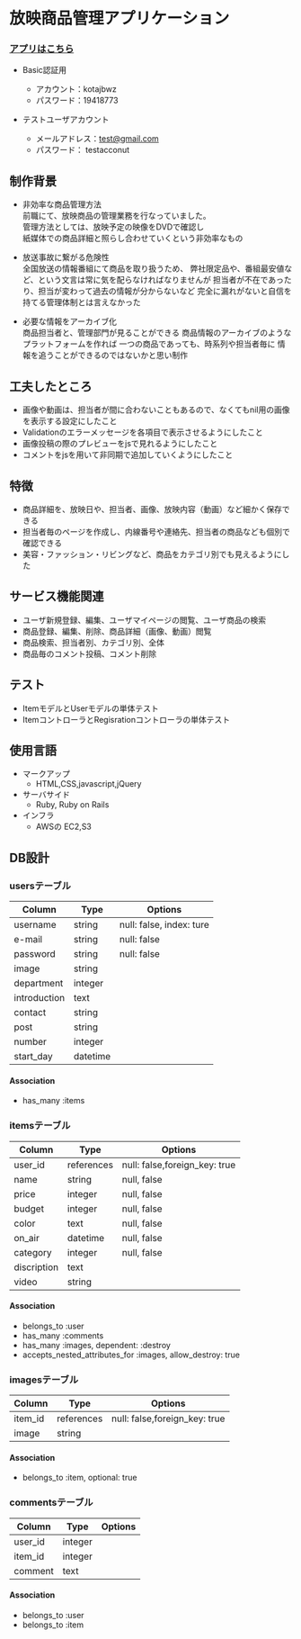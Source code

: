 
# 放映商品管理アプリケーション
### [アプリはこちら](http://dinostv.com)

- Basic認証用
  - アカウント：kotajbwz
  - パスワード：19418773

- テストユーザアカウント
  - メールアドレス：test@gmail.com
  - パスワード： testacconut


## 制作背景

- 非効率な商品管理方法<br>
前職にて、放映商品の管理業務を行なっていました。<br>
管理方法としては、放映予定の映像をDVDで確認し<br>
紙媒体での商品詳細と照らし合わせていくという非効率なもの

- 放送事故に繋がる危険性<br>
全国放送の情報番組にて商品を取り扱うため、
弊社限定品や、番組最安値など、という文言は常に気を配らなければなりませんが
担当者が不在であったり、担当が変わって過去の情報が分からないなど
完全に漏れがないと自信を持てる管理体制とは言えなかった

- 必要な情報をアーカイブ化<br>
商品担当者と、管理部門が見ることができる
商品情報のアーカイブのようなプラットフォームを作れば
一つの商品であっても、時系列や担当者毎に
情報を追うことができるのではないかと思い制作


## 工夫したところ
- 画像や動画は、担当者が間に合わないこともあるので、なくてもnil用の画像を表示する設定にしたこと
- Validationのエラーメッセージを各項目で表示させるようにしたこと
- 画像投稿の際のプレビューをjsで見れるようにしたこと
- コメントをjsを用いて非同期で追加していくようにしたこと


## 特徴
- 商品詳細を、放映日や、担当者、画像、放映内容（動画）など細かく保存できる
- 担当者毎のページを作成し、内線番号や連絡先、担当者の商品なども個別で確認できる
- 美容・ファッション・リビングなど、商品をカテゴリ別でも見えるようにした

## サービス機能関連
- ユーザ新規登録、編集、ユーザマイページの閲覧、ユーザ商品の検索
- 商品登録、編集、削除、商品詳細（画像、動画）閲覧
- 商品検索、担当者別、カテゴリ別、全体
- 商品毎のコメント投稿、コメント削除

## テスト
- ItemモデルとUserモデルの単体テスト
- ItemコントローラとRegisrationコントローラの単体テスト

## 使用言語
- マークアップ
  - HTML,CSS,javascript,jQuery
- サーバサイド
  - Ruby, Ruby on Rails
- インフラ
  - AWSの EC2,S3


## DB設計

### usersテーブル
|Column|Type|Options|
|------|----|-------|
|username|string|null: false, index: ture|
|e-mail|string|null: false|
|password|string|null: false|
|image|string|
|department|integer|
|introduction|text|
|contact|string|
|post|string|
|number|integer|
|start_day|datetime|

#### Association
- has_many :items


### itemsテーブル
|Column|Type|Options|
|------|----|-------|
|user_id|references|null: false,foreign_key: true|
|name|string|null, false|
|price|integer|null, false|
|budget|integer|null, false|
|color|text|null, false|
|on_air|datetime|null, false|
|category|integer|null, false|
|discription|text|
|video|string|

#### Association
- belongs_to :user
- has_many :comments
- has_many :images, dependent: :destroy
- accepts_nested_attributes_for :images, allow_destroy: true


### imagesテーブル

|Column|Type|Options|
|------|----|-------|
|item_id|references|null: false,foreign_key: true|
|image|string|

#### Association
- belongs_to :item, optional: true


### commentsテーブル

|Column|Type|Options|
|------|----|-------|
|user_id|integer|
|item_id|integer|
|comment|text|

#### Association
-  belongs_to :user 
-  belongs_to :item 










